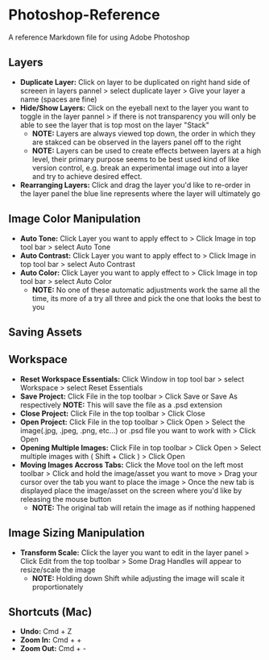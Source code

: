 # Photoshop-Reference
A reference Markdown file for using Adobe Photoshop

## Layers 
- **Duplicate Layer:** Click on layer to be duplicated on right hand side of screeen in layers pannel > select duplicate layer > Give your layer a name (spaces are fine)
- **Hide/Show Layers:** Click on the eyeball next to the layer you want to toggle in the layer pannel > if there is not transparency you will only be able to see the layer that is top most on the layer "Stack" 
  - **NOTE:** Layers are always viewed top down, the order in which they are stakced can be observed in the layers panel off to the right
  - **NOTE:** Layers can be used to create effects between layers at a high level, their primary purpose seems to be best used kind of like version control, e.g. break an experimental image out into a layer and try to achieve desired effect.
- **Rearranging Layers:** Click and drag the layer you'd like to re-order in the layer panel the blue line represents where the layer will ultimately go

## Image Color Manipulation
- **Auto Tone:** Click Layer you want to apply effect to > Click Image in top tool bar > select Auto Tone 
- **Auto Contrast:** Click Layer you want to apply effect to > Click Image in top tool bar > select Auto Contrast
- **Auto Color:** Click Layer you want to apply effect to > Click Image in top tool bar > select Auto Color
  - **NOTE:** No one of these automatic adjustments work the same all the time, its more of a try all three and pick the one that looks the best to you 

## Saving Assets 

## Workspace
- **Reset Workspace Essentials:** Click Window in top tool bar > select Workspace > select Reset Essentials
- **Save Project:** Click File in the top toolbar > Click Save or Save As respectively **NOTE:** This will save the file as a .psd extension
- **Close Project:** Click File in the top toolbar > Click Close
- **Open Project:** Click File in the top toolbar > Click Open > Select the image(.jpg, .jpeg, .png, etc...) or .psd file you want to work with > Click Open
- **Opening Multiple Images:** Click File in top toolbar > Click Open > Select multiple images with ( Shift + Click ) > Click Open
- **Moving Images Accross Tabs:** Click the Move tool on the left most toolbar > Click and hold the image/asset you want to move > Drag your cursor over the tab you want to place the image > Once the new tab is displayed place the image/asset on the screen where you'd like by releasing the mouse button
  - **NOTE:** The original tab will retain the image as if nothing happened

## Image Sizing Manipulation
- **Transform Scale:** Click the layer you want to edit in the layer panel > Click Edit from the top toolbar > Some Drag Handles will appear to resize/scale the image
  - **NOTE:** Holding down Shift while adjusting the image will scale it proportionately

## Shortcuts (Mac)
- **Undo:** Cmd + Z
- **Zoom In:** Cmd + +
- **Zoom Out:**  Cmd + -
